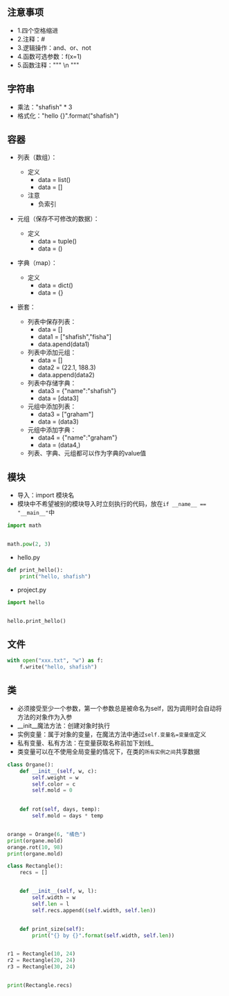 ## 注意事项
- 1.四个空格缩进
- 2.注释：#
- 3.逻辑操作：and、or、not
- 4.函数可选参数：f(x=1)
- 5.函数注释：""" \n """

## 字符串
- 乘法："shafish" * 3
- 格式化："hello {}".format("shafish")

## 容器
- 列表（数组）：
    - 定义
        - data = list()
        - data = []
    - 注意
        - 负索引
- 元组（保存不可修改的数据）：
    - 定义
        - data = tuple()
        - data = ()
- 字典（map）：
    - 定义
        - data = dict()
        - data = {}

- 嵌套：
    - 列表中保存列表：
        - data = []
        - data1 = ["shafish","fisha"]
        - data.apend(data1)
    - 列表中添加元组：
        - data = []
        - data2 = (22.1, 188.3)
        - data.append(data2)
    - 列表中存储字典：
        - data3 = {"name":"shafish"}
        - data = [data3]
    - 元组中添加列表：
        - data3 = ["graham"]
        - data = (data3)
    - 元组中添加字典：
        - data4 = {"name":"graham"}
        - data = (data4,)
    - 列表、字典、元组都可以作为字典的value值
## 模块
- 导入：import 模块名
- 模块中不希望被别的模块导入时立刻执行的代码，放在`if __name__ == "__main__"`中
``` python
import math


math.pow(2, 3)
```
- hello.py
``` python
def print_hello():
    print("hello, shafish")
```
- project.py
``` python
import hello


hello.print_hello()
```

## 文件
``` python
with open("xxx.txt", "w") as f:
    f.write("hello, shafish")
```

## 类
- 必须接受至少一个参数，第一个参数总是被命名为self，因为调用时会自动将方法的对象作为入参
- __init__魔法方法：创建对象时执行
- 实例变量：属于对象的变量，在魔法方法中通过`self.变量名=变量值`定义
- 私有变量、私有方法：在变量获取名称前加下划线_
- 类变量可以在不使用全局变量的情况下，在类的`所有实例之间`共享数据

``` python
class Organe():
    def __init__(self, w, c):
        self.weight = w
        self.color = c
        self.mold = 0
    

    def rot(self, days, temp):
        self.mold = days * temp


orange = Orange(6, "橘色")
print(organe.mold)
orange.rot(10, 98)
print(organe.mold)
```
``` python
class Rectangle():
    recs = []


    def __init__(self, w, l):
        self.width = w
        self.len = l
        self.recs.append((self.width, self.len))


    def print_size(self):
        print("{} by {}".format(self.width, self.len))


r1 = Rectangle(10, 24)
r2 = Rectangle(20, 24)
r3 = Rectangle(30, 24)


print(Rectangle.recs)
```